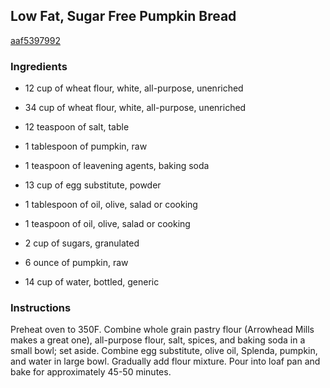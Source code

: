 ## Low Fat, Sugar Free Pumpkin Bread

[aaf5397992](http://www.food.com/recipe/low-fat-sugar-free-pumpkin-bread-272997)

### Ingredients

 - 12 cup of wheat flour, white, all-purpose, unenriched

 - 34 cup of wheat flour, white, all-purpose, unenriched

 - 12 teaspoon of salt, table

 - 1 tablespoon of pumpkin, raw

 - 1 teaspoon of leavening agents, baking soda

 - 13 cup of egg substitute, powder

 - 1 tablespoon of oil, olive, salad or cooking

 - 1 teaspoon of oil, olive, salad or cooking

 - 2 cup of sugars, granulated

 - 6 ounce of pumpkin, raw

 - 14 cup of water, bottled, generic

### Instructions

Preheat oven to 350F. Combine whole grain pastry flour (Arrowhead Mills makes a great one), all-purpose flour, salt, spices, and baking soda in a small bowl; set aside. Combine egg substitute, olive oil, Splenda, pumpkin, and water in large bowl. Gradually add flour mixture. Pour into loaf pan and bake for approximately 45-50 minutes.